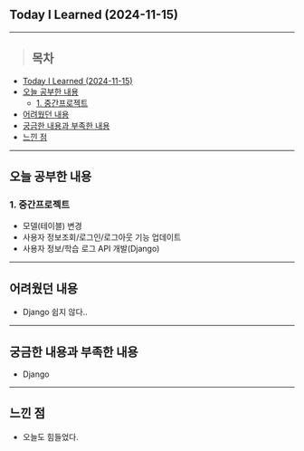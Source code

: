 ## Today I Learned (2024-11-15)
---
> ## 목차
- [Today I Learned (2024-11-15)](#today-i-learned-2024-11-15)
- [오늘 공부한 내용](#오늘-공부한-내용)
  - [1. 중간프로젝트](#1-중간프로젝트)
- [어려웠던 내용](#어려웠던-내용)
- [궁금한 내용과 부족한 내용](#궁금한-내용과-부족한-내용)
- [느낀 점](#느낀-점)
---

## 오늘 공부한 내용
### 1. 중간프로젝트
- 모델(테이블) 변경
- 사용자 정보조회/로그인/로그아웃 기능 업데이트
- 사용자 정보/학습 로그 API 개발(Django)
---
## 어려웠던 내용
- Django 쉽지 않다..
---
## 궁금한 내용과 부족한 내용
- Django
---
## 느낀 점
- 오늘도 힘들었다.

<!-- <img src="이미지 주소" width="100%" height="100%"/> -->
